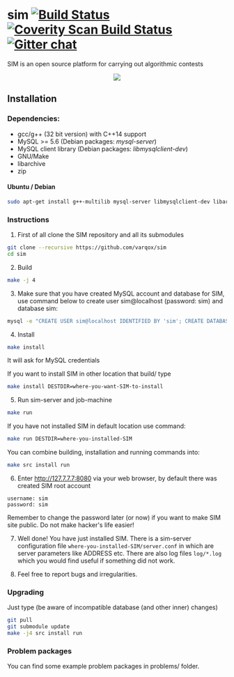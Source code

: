 # sim [![Build Status](https://travis-ci.org/varqox/sim.svg?branch=master)](https://travis-ci.org/varqox/sim) [![Coverity Scan Build Status](https://scan.coverity.com/projects/6466/badge.svg)](https://scan.coverity.com/projects/varqox-sim) [![Gitter chat](https://badges.gitter.im/varqox/sim.png)](https://gitter.im/varqox/sim)

SIM is an open source platform for carrying out algorithmic contests

<div align="center">
  <img src="http://varqox.github.io/img/sim.png"/>
</div>


## Installation

### Dependencies:

- gcc/g++ (32 bit version) with C++14 support
- MySQL >= 5.6 (Debian packages: _mysql-server_)
- MySQL client library (Debian packages: _libmysqlclient-dev_)
- GNU/Make
- libarchive
- zip

#### Ubuntu / Debian

  ```sh
  sudo apt-get install g++-multilib mysql-server libmysqlclient-dev libarchive-dev make zip
  ```

### Instructions

1. First of all clone the SIM repository and all its submodules

  ```sh
  git clone --recursive https://github.com/varqox/sim
  cd sim
  ```

2. Build

  ```sh
  make -j 4
  ```

3. Make sure that you have created MySQL account and database for SIM, use command below to create user sim@localhost (password: sim) and database sim:

  ```sh
  mysql -e "CREATE USER sim@localhost IDENTIFIED BY 'sim'; CREATE DATABASE sim; GRANT ALL ON sim.* TO 'sim'@'localhost';" -u root -p
  ```

4. Install

  ```sh
  make install
  ```
  It will ask for MySQL credentials

  If you want to install SIM in other location that build/ type

  ```sh
  make install DESTDIR=where-you-want-SIM-to-install
  ```

5. Run sim-server and job-machine

  ```sh
  make run
  ```

  If you have not installed SIM in default location use command:

  ```sh
  make run DESTDIR=where-you-installed-SIM
  ```

  You can combine building, installation and running commands into:
  ```sh
  make src install run
  ```

6. Enter http://127.7.7.7:8080 via your web browser, by default there was created SIM root account
  ```
  username: sim
  password: sim
  ```

  Remember to change the password later (or now) if you want to make SIM site public. Do not make hacker's life easier!

7. Well done! You have just installed SIM. There is a sim-server configuration file `where-you-installed-SIM/server.conf` in which are server parameters like ADDRESS etc. There are also log files `log/*.log` which you would find useful if something did not work.

8. Feel free to report bugs and irregularities.

### Upgrading
Just type (be aware of incompatible database (and other inner) changes)
```sh
git pull
git submodule update
make -j4 src install run
```

### Problem packages
You can find some example problem packages in problems/ folder.
